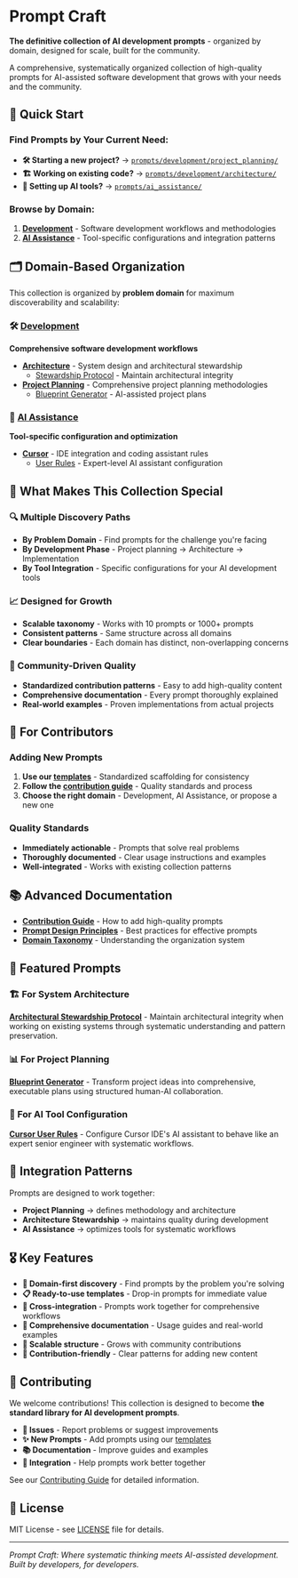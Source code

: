 # Prompt Craft

**The definitive collection of AI development prompts** - organized by domain, designed for scale, built for the community.

A comprehensive, systematically organized collection of high-quality prompts for AI-assisted software development that grows with your needs and the community.

## 🚀 **Quick Start**

### **Find Prompts by Your Current Need:**
- **🛠️ Starting a new project?** → [`prompts/development/project_planning/`](prompts/development/project_planning/)
- **🏗️ Working on existing code?** → [`prompts/development/architecture/`](prompts/development/architecture/)  
- **🤖 Setting up AI tools?** → [`prompts/ai_assistance/`](prompts/ai_assistance/)

### **Browse by Domain:**
1. **[Development](prompts/development/)** - Software development workflows and methodologies
2. **[AI Assistance](prompts/ai_assistance/)** - Tool-specific configurations and integration patterns

## 🗂️ **Domain-Based Organization**

This collection is organized by **problem domain** for maximum discoverability and scalability:

### 🛠️ **[Development](prompts/development/)**
**Comprehensive software development workflows**

- **[Architecture](prompts/development/architecture/)** - System design and architectural stewardship
  - [Stewardship Protocol](prompts/development/architecture/stewardship_protocol/) - Maintain architectural integrity
- **[Project Planning](prompts/development/project_planning/)** - Comprehensive project planning methodologies  
  - [Blueprint Generator](prompts/development/project_planning/blueprint_generator/) - AI-assisted project plans

### 🤖 **[AI Assistance](prompts/ai_assistance/)**
**Tool-specific configuration and optimization**

- **[Cursor](prompts/ai_assistance/cursor/)** - IDE integration and coding assistant rules
  - [User Rules](prompts/ai_assistance/cursor/user_rules/) - Expert-level AI assistant configuration

## 🎯 **What Makes This Collection Special**

### **🔍 Multiple Discovery Paths**
- **By Problem Domain** - Find prompts for the challenge you're facing
- **By Development Phase** - Project planning → Architecture → Implementation  
- **By Tool Integration** - Specific configurations for your AI development tools

### **📈 Designed for Growth**
- **Scalable taxonomy** - Works with 10 prompts or 1000+ prompts
- **Consistent patterns** - Same structure across all domains
- **Clear boundaries** - Each domain has distinct, non-overlapping concerns

### **🤝 Community-Driven Quality**
- **Standardized contribution patterns** - Easy to add high-quality content
- **Comprehensive documentation** - Every prompt thoroughly explained
- **Real-world examples** - Proven implementations from actual projects

## 🔧 **For Contributors**

### **Adding New Prompts**
1. **Use our [templates](templates/)** - Standardized scaffolding for consistency
2. **Follow the [contribution guide](docs/contribution_guide.md)** - Quality standards and process
3. **Choose the right domain** - Development, AI Assistance, or propose a new one

### **Quality Standards**
- **Immediately actionable** - Prompts that solve real problems
- **Thoroughly documented** - Clear usage instructions and examples
- **Well-integrated** - Works with existing collection patterns

## 📚 **Advanced Documentation**

- **[Contribution Guide](docs/contribution_guide.md)** - How to add high-quality prompts
- **[Prompt Design Principles](docs/prompt_design_principles.md)** - Best practices for effective prompts
- **[Domain Taxonomy](docs/taxonomy.md)** - Understanding the organization system

## 🌟 **Featured Prompts**

### **🏗️ For System Architecture**
**[Architectural Stewardship Protocol](prompts/development/architecture/stewardship_protocol/)** - Maintain architectural integrity when working on existing systems through systematic understanding and pattern preservation.

### **📊 For Project Planning**  
**[Blueprint Generator](prompts/development/project_planning/blueprint_generator/)** - Transform project ideas into comprehensive, executable plans using structured human-AI collaboration.

### **🤖 For AI Tool Configuration**
**[Cursor User Rules](prompts/ai_assistance/cursor/user_rules/)** - Configure Cursor IDE's AI assistant to behave like an expert senior engineer with systematic workflows.

## 🔄 **Integration Patterns**

Prompts are designed to work together:
- **Project Planning** → defines methodology and architecture
- **Architecture Stewardship** → maintains quality during development  
- **AI Assistance** → optimizes tools for systematic workflows

## 🎖️ **Key Features**

- **🎯 Domain-first discovery** - Find prompts by the problem you're solving
- **📋 Ready-to-use templates** - Drop-in prompts for immediate value
- **🔗 Cross-integration** - Prompts work together for comprehensive workflows  
- **📖 Comprehensive documentation** - Usage guides and real-world examples
- **🚀 Scalable structure** - Grows with community contributions
- **🤝 Contribution-friendly** - Clear patterns for adding new content

## 🤝 **Contributing**

We welcome contributions! This collection is designed to become **the standard library for AI development prompts**.

- **🐛 Issues** - Report problems or suggest improvements
- **✨ New Prompts** - Add prompts using our [templates](templates/)
- **📚 Documentation** - Improve guides and examples
- **🔄 Integration** - Help prompts work better together

See our [Contributing Guide](CONTRIBUTING.md) for detailed information.

## 📄 **License**

MIT License - see [LICENSE](LICENSE) file for details.

---

*Prompt Craft: Where systematic thinking meets AI-assisted development. Built by developers, for developers.* 
